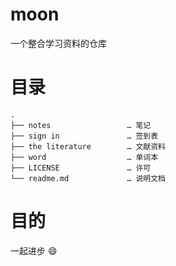# moon

一个整合学习资料的仓库

# 目录


```
.
├── notes                 … 笔记    
├── sign in               … 签到表 
├── the literature        … 文献资料 
├── word                  … 单词本   
├── LICENSE               … 许可
└── readme.md             … 说明文档
```

# 目的

一起进步 :smile: